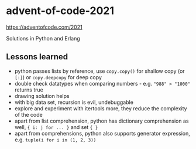 # advent-of-code-2021
https://adventofcode.com/2021

Solutions in Python and Erlang

## Lessons learned
- python passes lists by reference, use `copy.copy()` for shallow copy (or `[:]`) or `copy.deepcopy` for deep copy
- double check datatypes when comparing numbers - e.g. `"988" > "1000"` returns true
- drawing solution helps
- with big data set, recursion is evil, undebuggable
- explore and experiment with itertools more, they reduce the complexity of the code
- apart from list comprehension, python has dictionary comprehension as well, `{ i: j for ... }` and set `{ }`
- apart from comprehensions, python also supports generator expression, e.g. `tuple(i for i in (1, 2, 3))`
